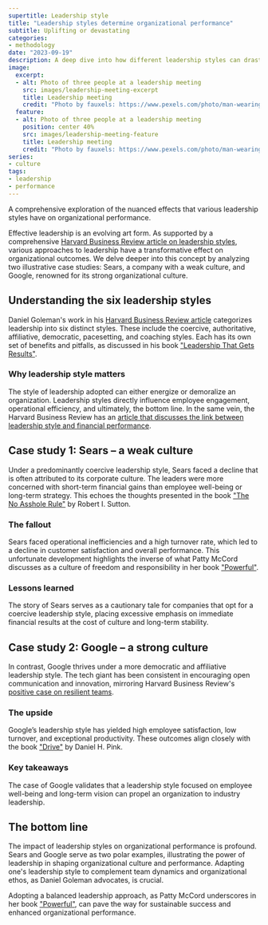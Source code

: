 ```yaml
---
supertitle: Leadership style
title: "Leadership styles determine organizational performance"
subtitle: Uplifting or devastating
categories:
- methodology
date: "2023-09-19"
description: A deep dive into how different leadership styles can drastically affect an organization's performance, featuring two real-world case studies.
image:
  excerpt:
  - alt: Photo of three people at a leadership meeting
    src: images/leadership-meeting-excerpt
    title: Leadership meeting
    credit: "Photo by fauxels: https://www.pexels.com/photo/man-wearing-white-long-sleeved-shirt-holding-black-pen-3182781/"
  feature:
  - alt: Photo of three people at a leadership meeting
    position: center 40%
    src: images/leadership-meeting-feature
    title: Leadership meeting
    credit: "Photo by fauxels: https://www.pexels.com/photo/man-wearing-white-long-sleeved-shirt-holding-black-pen-3182781/"
series:
- culture
tags:
- leadership
- performance
---
```


A comprehensive exploration of the nuanced effects that various leadership styles have on organizational performance.

Effective leadership is an evolving art form. As supported by a comprehensive [Harvard Business Review article on leadership styles](https://hbr.org/2000/03/leadership-that-gets-results), various approaches to leadership have a transformative effect on organizational outcomes. We delve deeper into this concept by analyzing two illustrative case studies: Sears, a company with a weak culture, and Google, renowned for its strong organizational culture.

## Understanding the six leadership styles

Daniel Goleman's work in his [Harvard Business Review article](https://hbr.org/2000/03/leadership-that-gets-results) categorizes leadership into six distinct styles. These include the coercive, authoritative, affiliative, democratic, pacesetting, and coaching styles. Each has its own set of benefits and pitfalls, as discussed in his book ["Leadership That Gets Results"](https://www.amazon.com/Leadership-That-Gets-Results-Emotional/dp/1591391849?&linkCode=ll1&tag=shzq08-20&linkId=d916e7013479e94d318812de75a60719&language=en_US&ref_=as_li_ss_tl 'Affiliate link to buy the book at Amazon').

### Why leadership style matters

The style of leadership adopted can either energize or demoralize an organization. Leadership styles directly influence employee engagement, operational efficiency, and ultimately, the bottom line. In the same vein, the Harvard Business Review has an [article that discusses the link between leadership style and financial performance](https://hbr.org/2015/12/proof-that-positive-work-cultures-are-more-productive).

## Case study 1: Sears – a weak culture

Under a predominantly coercive leadership style, Sears faced a decline that is often attributed to its corporate culture. The leaders were more concerned with short-term financial gains than employee well-being or long-term strategy. This echoes the thoughts presented in the book ["The No Asshole Rule"](https://www.amazon.com/Asshole-Rule-Civilized-Workplace-Surviving/dp/0446526568/ 'Link to buy the book at Amazon') by Robert I. Sutton.

### The fallout

Sears faced operational inefficiencies and a high turnover rate, which led to a decline in customer satisfaction and overall performance. This unfortunate development highlights the inverse of what Patty McCord discusses as a culture of freedom and responsibility in her book ["Powerful"](https://www.amazon.com/gp/product/1939714095/ref=as_li_qf_asin_il_tl?ie=UTF8&tag=shzq-20&creative=9325&linkCode=as2&creativeASIN=1939714095&linkId=3ce451cff42bcc42556435240d94dc3c 'Affiliate link to buy the book at Amazon').

### Lessons learned

The story of Sears serves as a cautionary tale for companies that opt for a coercive leadership style, placing excessive emphasis on immediate financial results at the cost of culture and long-term stability.

## Case study 2: Google – a strong culture

In contrast, Google thrives under a more democratic and affiliative leadership style. The tech giant has been consistent in encouraging open communication and innovation, mirroring Harvard Business Review's [positive case on resilient teams](https://hbr.org/2020/11/getting-serious-about-diversity-enough-already-with-the-business-case).

### The upside

Google’s leadership style has yielded high employee satisfaction, low turnover, and exceptional productivity. These outcomes align closely with the book ["Drive"](https://www.amazon.com/Drive-Surprising-Truth-About-Motivates/dp/1594488843?&linkCode=ll1&tag=shzq08-20&linkId=2d480f66976a804a1bea0cdab0197c13&language=en_US&ref_=as_li_ss_tl 'Affiliate link to buy the book at Amazon') by Daniel H. Pink.

### Key takeaways

The case of Google validates that a leadership style focused on employee well-being and long-term vision can propel an organization to industry leadership.

## The bottom line

The impact of leadership styles on organizational performance is profound. Sears and Google serve as two polar examples, illustrating the power of leadership in shaping organizational culture and performance. Adapting one's leadership style to complement team dynamics and organizational ethos, as Daniel Goleman advocates, is crucial.

Adopting a balanced leadership approach, as Patty McCord underscores in her book ["Powerful"](https://www.amazon.com/gp/product/1939714095/ref=as_li_qf_asin_il_tl?ie=UTF8&tag=shzq-20&creative=9325&linkCode=as2&creativeASIN=1939714095&linkId=3ce451cff42bcc42556435240d94dc3c 'Affiliate link to buy the book at Amazon'), can pave the way for sustainable success and enhanced organizational performance.
